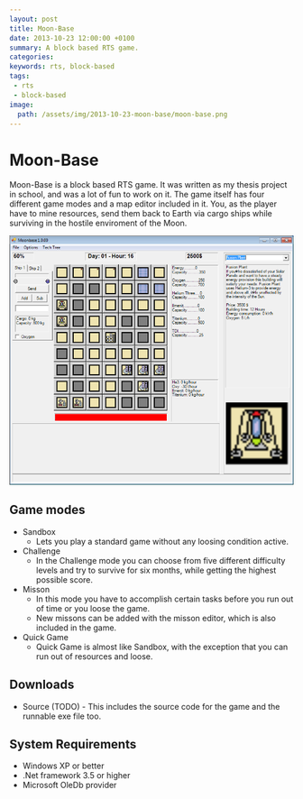 ```yaml
---
layout: post
title: Moon-Base
date: 2013-10-23 12:00:00 +0100
summary: A block based RTS game.
categories:
keywords: rts, block-based
tags:
 - rts
 - block-based
image:
  path: /assets/img/2013-10-23-moon-base/moon-base.png
---
```


# Moon-Base

Moon-Base is a block based RTS game. It was written as my thesis project in school, and was a lot of fun to work on it. The game itself has four different game modes and a map editor included in it. You, as the player have to mine resources, send them back to Earth via cargo ships while surviving in the hostile enviroment of the Moon.

![](/assets/img/2013-10-23-moon-base/moon-base.png)

## Game modes

- Sandbox
  - Lets you play a standard game without any loosing condition active.
- Challenge
  - In the Challenge mode you can choose from five different difficulty levels and try to survive for six months, while getting the highest possible score.
- Misson
  - In this mode you have to accomplish certain tasks before you run out of time or you loose the game.
  - New missons can be added with the misson editor, which is also included in the game.
- Quick Game
  - Quick Game is almost like Sandbox, with the exception that you can run out of resources and loose.

## Downloads

- Source (TODO) - This includes the source code for the game and the runnable exe file too.

## System Requirements

- Windows XP or better
- .Net framework 3.5 or higher
- Microsoft OleDb provider
